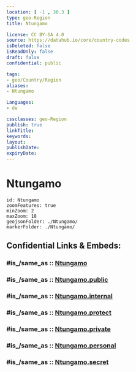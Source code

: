 ```yaml
---
location: [ -1 , 30.3 ] 
type: geo-Region
title: Ntungamo

license: CC BY-SA 4.0
source: https://datahub.io/core/country-codes
isDeleted: false
isReadOnly: false
draft: false
confidential: public

tags:
- geo/Country/Region
aliases:
- Ntungamo

Languages:
- de

cssclasses: geo-Region
publish: true
linkTitle: 
keywords: 
layout: 
publishDate: 
expiryDate: 
---
```


# Ntungamo

```leaflet
id: Ntungamo
zoomFeatures: true 
minZoom: 2 
maxZoom: 18
geojsonFolder: ./Ntungamo/
markerFolder: ./Ntungamo/
```


## Confidential Links & Embeds: 

### #is_/same_as :: [Ntungamo](/_Standards/Earth/Continent/Africa/Africa~Central/Uganda/regions~Uganda/Uganda~West/Ntungamo.md) 

### #is_/same_as :: [Ntungamo.public](/_public/Earth/Continent/Africa/Africa~Central/Uganda/regions~Uganda/Uganda~West/Ntungamo.public.md) 

### #is_/same_as :: [Ntungamo.internal](/_internal/Earth/Continent/Africa/Africa~Central/Uganda/regions~Uganda/Uganda~West/Ntungamo.internal.md) 

### #is_/same_as :: [Ntungamo.protect](/_protect/Earth/Continent/Africa/Africa~Central/Uganda/regions~Uganda/Uganda~West/Ntungamo.protect.md) 

### #is_/same_as :: [Ntungamo.private](/_private/Earth/Continent/Africa/Africa~Central/Uganda/regions~Uganda/Uganda~West/Ntungamo.private.md) 

### #is_/same_as :: [Ntungamo.personal](/_personal/Earth/Continent/Africa/Africa~Central/Uganda/regions~Uganda/Uganda~West/Ntungamo.personal.md) 

### #is_/same_as :: [Ntungamo.secret](/_secret/Earth/Continent/Africa/Africa~Central/Uganda/regions~Uganda/Uganda~West/Ntungamo.secret.md)

